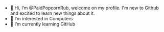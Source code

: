 - 👋 Hi, I’m @PaidPopcornRub, welcome on my profile. I'm new to Github and excited to learn new things about it.
- 👀 I’m interested in Computers
- 🌱 I’m currently learning GitHub
